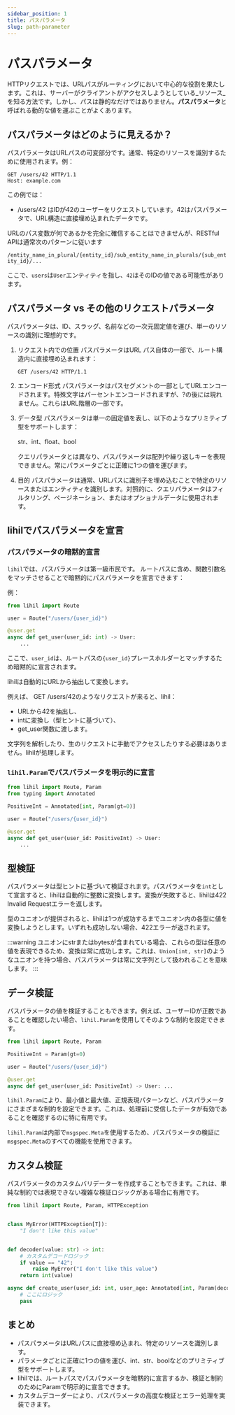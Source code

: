 ```yaml
---
sidebar_position: 1
title: パスパラメータ
slug: path-parameter
---
```


# パスパラメータ

HTTPリクエストでは、URLパスがルーティングにおいて中心的な役割を果たします。これは、サーバーがクライアントがアクセスしようとしている_リソース_を知る方法です。しかし、パスは静的なだけではありません。**パスパラメータ**と呼ばれる動的な値を運ぶことがよくあります。

## パスパラメータはどのように見えるか？

パスパラメータはURLパスの可変部分です。通常、特定のリソースを識別するために使用されます。例：

```http
GET /users/42 HTTP/1.1
Host: example.com
```

この例では：

- /users/42 はIDが42のユーザーをリクエストしています。42はパスパラメータで、URL構造に直接埋め込まれたデータです。

URLのパス変数が何であるかを完全に確信することはできませんが、RESTful APIは通常次のパターンに従います

`/entity_name_in_plural/{entity_id}/sub_entity_name_in_plurals/{sub_entity_id}/...`

ここで、`users`は`User`エンティティを指し、`42`はそのIDの値である可能性があります。

## パスパラメータ vs その他のリクエストパラメータ

パスパラメータは、ID、スラッグ、名前などの一次元固定値を運び、単一のリソースの識別に理想的です。

1. リクエスト内での位置
   パスパラメータはURL パス自体の一部で、ルート構造内に直接埋め込まれます：

   ```http
   GET /users/42 HTTP/1.1
   ```

2. エンコード形式
   パスパラメータはパスセグメントの一部としてURLエンコードされます。特殊文字はパーセントエンコードされますが、?の後には現れません。これらはURL階層の一部です。

3. データ型
   パスパラメータは単一の固定値を表し、以下のようなプリミティブ型をサポートします：

   str、int、float、bool

   クエリパラメータとは異なり、パスパラメータは配列や繰り返しキーを表現できません。常にパラメータごとに正確に1つの値を運びます。

4. 目的
   パスパラメータは通常、URLパスに識別子を埋め込むことで特定のリソースまたはエンティティを識別します。対照的に、クエリパラメータはフィルタリング、ページネーション、またはオプショナルデータに使用されます。

## lihilでパスパラメータを宣言

### パスパラメータの暗黙的宣言

`lihil`では、パスパラメータは第一級市民です。
ルートパスに含め、関数引数名をマッチさせることで暗黙的にパスパラメータを宣言できます：

例：

```python
from lihil import Route

user = Route("/users/{user_id}")

@user.get
async def get_user(user_id: int) -> User:
    ...
```

ここで、`user_id`は、ルートパスの`{user_id}`プレースホルダーとマッチするため暗黙的に宣言されます。

lihilは自動的にURLから抽出して変換します。

例えば、
GET /users/42のようなリクエストが来ると、lihil：

- URLから42を抽出し、
- intに変換し（型ヒントに基づいて）、
- get_user関数に渡します。

文字列を解析したり、生のリクエストに手動でアクセスしたりする必要はありません。lihilが処理します。

### `lihil.Param`でパスパラメータを明示的に宣言

```python
from lihil import Route, Param
from typing import Annotated

PositiveInt = Annotated[int, Param(gt=0)]

user = Route("/users/{user_id}")

@user.get
async def get_user(user_id: PositiveInt) -> User:
    ...
```

## 型検証

パスパラメータは型ヒントに基づいて検証されます。パスパラメータを`int`として宣言すると、lihilは自動的に整数に変換します。変換が失敗すると、lihilは422 Invalid Requestエラーを返します。

型のユニオンが提供されると、lihilは1つが成功するまでユニオン内の各型に値を変換しようとします。いずれも成功しない場合、422エラーが返されます。

:::warning
ユニオンにstrまたはbytesが含まれている場合、これらの型は任意の値を表現できるため、変換は常に成功します。これは、`Union[int, str]`のようなユニオンを持つ場合、パスパラメータは常に文字列として扱われることを意味します。
:::

## データ検証

パスパラメータの値を検証することもできます。例えば、ユーザーIDが正数であることを確認したい場合、`lihil.Param`を使用してそのような制約を設定できます。

```python
from lihil import Route, Param

PositiveInt = Param(gt=0)

user = Route("/users/{user_id}")

@user.get
async def get_user(user_id: PositiveInt) -> User: ...
```

`lihil.Param`により、最小値と最大値、正規表現パターンなど、パスパラメータにさまざまな制約を設定できます。これは、処理前に受信したデータが有効であることを確認するのに特に有用です。

`lihil.Param`は内部で`msgspec.Meta`を使用するため、パスパラメータの検証に`msgspec.Meta`のすべての機能を使用できます。

## カスタム検証

パスパラメータのカスタムバリデーターを作成することもできます。これは、単純な制約では表現できない複雑な検証ロジックがある場合に有用です。

```python
from lihil import Route, Param, HTTPException


class MyError(HTTPException[T]):
    "I don't like this value"


def decoder(value: str) -> int:
    # カスタムデコードロジック
    if value == "42":
        raise MyError("I don't like this value")
    return int(value)

async def create_user(user_id: int, user_age: Annotated[int, Param(decoder=decoder)]) -> User:
    # ここにロジック
    pass
```

## まとめ

- パスパラメータはURLパスに直接埋め込まれ、特定のリソースを識別します。
- パラメータごとに正確に1つの値を運び、int、str、boolなどのプリミティブ型をサポートします。
- lihilでは、ルートパスでパスパラメータを暗黙的に宣言するか、検証と制約のためにParamで明示的に宣言できます。
- カスタムデコーダーにより、パスパラメータの高度な検証とエラー処理を実装できます。